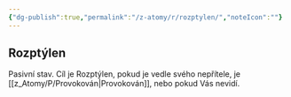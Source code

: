 ```yaml
---
{"dg-publish":true,"permalink":"/z-atomy/r/rozptylen/","noteIcon":""}
---
```


## Rozptýlen
Pasivní stav. Cíl je Rozptýlen, pokud je vedle svého nepřítele, je [[z_Atomy/P/Provokován\|Provokován]], nebo pokud Vás nevidí.